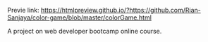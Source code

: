 Previe link:
https://htmlpreview.github.io/?https://github.com/Rian-Sanjaya/color-game/blob/master/colorGame.html

A project on web developer bootcamp online course.
